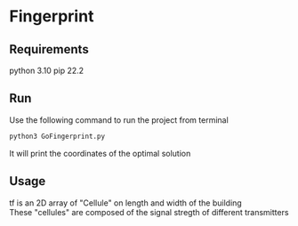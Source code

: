 # Fingerprint

## Requirements
python 3.10
pip 22.2

## Run
Use the following command to run the project from terminal
```bash
python3 GoFingerprint.py
```
It will print the coordinates of the optimal solution

## Usage
tf is an 2D array of "Cellule" on length and width of the building <br />
These "cellules" are composed of the signal stregth of different transmitters